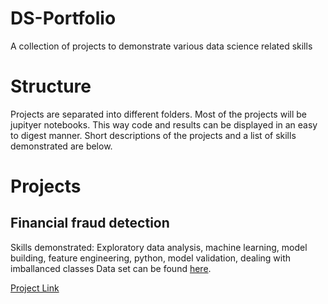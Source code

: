 # DS-Portfolio
A collection of projects to demonstrate various data science related skills

# Structure
Projects are separated into different folders. Most of the projects will be jupityer notebooks. This way code and results can be displayed in an easy to digest manner. Short descriptions of the projects and a list of skills demonstrated are below.

# Projects

## Financial fraud detection
Skills demonstrated: Exploratory data analysis, machine learning, model building, feature engineering, python, model validation, dealing with imballanced classes
Data set can be found [here](https://www.kaggle.com/mlg-ulb/creditcardfraud).

[Project Link](./fraud_detection/)